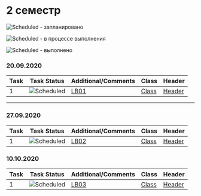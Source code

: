 # 2 семестр


![Scheduled](https://github.com/AnzhelikaKravchuk/.NET-Training.-Spring-2019/blob/master/Pictures/icons-target.png) - запланировано

![Scheduled](https://github.com/AnzhelikaKravchuk/.NET-Training.-Spring-2019/blob/master/Pictures/icons-inprogress.png) - в процессе выполнения

![Scheduled](https://github.com/AnzhelikaKravchuk/.NET-Training.-Spring-2019/blob/master/Pictures/icons-ok.png) - выполнено

### 20.09.2020 
| Task | Task Status | Additional/Comments | Class | Header |  
| -------- | -------- | --------|  --------|  --------|  
| 1 | ![Scheduled](https://github.com/AnzhelikaKravchuk/.NET-Training.-Spring-2019/blob/master/Pictures/icons-ok.png)|[LB01](https://github.com/abbsgng/PMShulzhykDzmitry/blob/master/2course1semester/LB01(09.09.2020)/Source.cpp)|[Class](https://github.com/abbsgng/PMShulzhykDzmitry/blob/master/2course1semester/LB01(09.09.2020)/Product.cpp)|[Header](https://github.com/abbsgng/PMShulzhykDzmitry/blob/master/2course1semester/LB01(09.09.2020)/Product.h)

---

### 27.09.2020 
| Task | Task Status | Additional/Comments | Class | Header |  
| -------- | -------- | --------|  --------|  --------|  
| 1 | ![Scheduled](https://github.com/AnzhelikaKravchuk/.NET-Training.-Spring-2019/blob/master/Pictures/icons-ok.png)|[LB02](https://github.com/abbsgng/PMShulzhykDzmitry/blob/master/2course1semester/LB02(27.09.2020)/Source.cpp)|[Class](https://github.com/abbsgng/PMShulzhykDzmitry/blob/master/2course1semester/LB02(27.09.2020)/Matrix.cpp)|[Header](https://github.com/abbsgng/PMShulzhykDzmitry/blob/master/2course1semester/LB02(27.09.2020)/Matrix.h)

### 10.10.2020 
| Task | Task Status | Additional/Comments | Class | Header |  
| -------- | -------- | --------|  --------|  --------|  
| 1 | ![Scheduled](https://github.com/AnzhelikaKravchuk/.NET-Training.-Spring-2019/blob/master/Pictures/icons-ok.png)|[LB03](https://github.com/abbsgng/PMShulzhykDzmitry/blob/master/2course1semester/LB02(10.10.2020)/Source.cpp)|[Class](https://github.com/abbsgng/PMShulzhykDzmitry/blob/master/2course1semester/LB02(10.10.2020)/Stack.cpp)|[Header](https://github.com/abbsgng/PMShulzhykDzmitry/blob/master/2course1semester/LB02(10.10.2020)/Stack.h)
